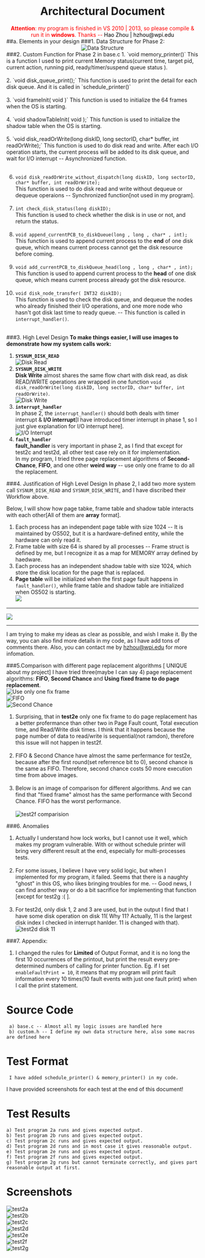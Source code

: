 <h1 style="text-align:center;">Architectural Document </h1>
<section style="text-align:center; color:red">
<b>Attention</b>: my program is finished in VS 2010 | 2013, so please compile & run it in <b>windows</b>. Thanks -- <span style="color:#000">Hao Zhou | hzhou@wpi.edu</span>
</section>
##a. Elements in your design
###1. Data Structure for Phase 2:   
<section style="text-align:center;">
<img src="images/dataStruct.jpg" alt="Data Structure" />
</section>
###2. Custom Function for Phase 2 in base.c 
1. `void memory_printer()`   
This is a function I used to print current Memory status(current time, target pid, current action, running pid, ready/timer/suspend queue status ).   <br/><br/>
2. `void disk_queue_print();`      
This function is used to print the detail for each disk queue. And it is called in `schedule_printer()`<br/><br/>
3. `void frameInit( void )`      
This function is used to initialize the 64 frames when the OS is starting. <br/><br/>    
4. `void shadowTableInit( void );`      
This function is used to initialize the shadow table when the OS is starting. <br/><br/> 
5. `void disk_readOrWrite(long diskID, long sectorID, char* buffer, int readOrWrite);`   
This function is used to do disk read and write. After each I/O operation starts, the current process will be added to its disk queue, and wait for I/O interrupt -- Asynchronized function.<br/><br/> 

6. `void disk_readOrWrite_without_dispatch(long diskID, long sectorID, char* buffer, int readOrWrite);`    
This function is used to do disk read and write without dequeue or dequeue operaions -- Synchronized function[not used in my program].<br/><br/>
7. `int check_disk_status(long diskID);`  
This function is used to check whether the disk is in use or not, and return the status.<br/><br/>
8. `void append_currentPCB_to_diskQueue(long , long , char* , int);`    
This function is used to append current process to the **end** of one disk queue, which means current process cannot get the disk resource before coming.<br/><br/>
9. `void add_currentPCB_to_diskQueue_head(long , long , char* , int);`     
This function is used to append current process to the **head** of one disk queue, which means current process already got the disk resource.<br/><br/>
10. `void disk_node_transfer( INT32 diskID);`    
This function is used to check the disk queue, and dequeue the nodes who already finished their I/O operations, and one more node who hasn't got disk last time to ready queue. -- This function is called in `interrupt_handler()`.<br/><br/>

###3. High Level Design
**To make things easier, I will use images to demonstrate how my system calls work:**    

1. **`SYSNUM_DISK_READ`**     
![Disk Read](images/diskOperation.jpg "Disk Read")    
2. **`SYSNUM_DISK_WRITE`**     
**Disk Write** almost shares the same flow chart with disk read, as disk READ/WRITE operations are wrapped in one function `void disk_readOrWrite(long diskID, long sectorID, char* buffer, int readOrWrite)`.     
![Disk Write](images/diskWrite.jpg "Disk Write")  
3. **`interrupt_handler`**  
In phase 2, the `interrupt_handler()` should both deals with timer interrupt & **I/O interrupt**[I have introduced timer interrupt in phase 1, so I just give explanation for I/O interrupt here].     
![I/O Interrupt](images/interrupt.png "I/O Interrupt")  
4. **`fault_handler`**    
**fault_handler** is very important in phase 2, as I find that except for test2c and test2d, all other test case rely on it for implementation.     
In my program, I tried three page replacement algorithms of **Second-Chance**, **FIFO**, and one other **weird way** -- use only one frame to do all the replacement.

###4. Justification of High Level Design
In phase 2, I add two more system call `SYSNUM_DISK_READ` and `SYSNUM_DISK_WRITE`, and I have discribed their Workflow above.    

Below, I will show how page tabke, frame table and shadow table interacts with each other[All of them are **array** format].   

1. Each process has an independent page table with size 1024 -- It is maintained by OS502, but it is a hardware-defined entity, while the hardware can only read it.            
2. Frame table with size 64 is shared by all processes -- Frame struct is defined by me, but I recognize it as a map for MEMORY array defined by haedware.    
3. Each process has an independent shadow table with size 1024, which store  the disk location for the page that is replaced.    
4. **Page table** will be initialized when the first page fault happens in `fault_handler()`, while frame table and shadow table are initialized when OS502 is starting.     
![](images/justification.png)<br/>

----------

![](images/shadowTable.png)

----------

I am trying to make my ideas as clear as possible, and wish I make it. By the way, you can also find more details in my code, as I have add tons of comments there. Also, you can contact me by hzhou@wpi.edu for more infomation.       

###5.Comparison with different page replacement algorithms [  UNIQUE about my project]
I have tried three(maybe I can say 4) page replacement algorithms: **FIFO**, **Second Chance** and **Using fixed frame to do page replacement**.      
![Use only one fix frame](images/test2e_fixed.png "Use only one fix frame")     <br/>
![FIFO](images/test2e_fifo.png "FIFO")     <br/>
![Second Chance](images/test2e_secondChance.png "Second Chance")     <br/>
1. Surprising, that in **test2e** only one fix frame to do page replacement has a better profermance than other two in Page Fault count, Total execution time, and Read/Write disk times. I think that it happens because the page number of data to read/write is sequential(not ramdon), therefore this issue will not happen in test2f.    <br/><br/>
2. FIFO & Second Chance have almost the same perfermance for test2e, because after the first round(set referrence bit to 0), second chance is the same as FIFO. Therefore, second chance costs 50 more execution time from above images.     <br/><br/>
3. Below is an image of comparison for different algorithms. And we can find that "fixed frame" almost has the same performance with Second Chance. FIFO has the worst performance.   <br/>  
![test2f comparision](images/test2f_comparision.png "test2f comparision")     <br/>     

###6. Anomalies    
1. Actually I understand how lock works, but I cannot use it well, which makes my program vulnerable. With or without schedule printer will bring very different result at the end, especially for multi-processes tests.<br/><br/>    
2. For some issues, I believe I have very solid logic, but when I implemented for my program, it failed. Seems that there is a naughty "ghost" in this OS, who likes bringing troubles for me.  -- Good news, I can find another way or do a bit sacrifice for implementing that function [except for test2g :(  ].  <br/><br/>      
3. For test2d, only disk 1, 2 and 3 are used, but in the output I find that I have some disk operation on disk 11( Why 11? Actually, 11 is the largest disk index I checked in interrupt hanlder. 11 is changed with that).    
![test2d disk 11](images/test2d.png "test2d disk11")

###7. Appendix:    
1. I changed the rules for **Limited** of Output Format, and it is no long the first 10 occurrences of the printout, but print the result every pre-determined numbers of calling for printer function. Eg. if I set `enableFaultPrint = 10`, it means that my program will print fault information every 10 times(10 fault events with just one fault print) when I call the print statement.       


Source Code
========

     a) base.c -- Almost all my logic issues are handled here
     b) custom.h -- I define my own data structure here, also some macros are defined here

Test Format
=======
     I have added schedule_printer() & memory_printer() in my code.

I have provided screenshots for each test at the end of this document! 

Test Results
======
	a) Test program 2a runs and gives expected output.
	b) Test program 2b runs and gives expected output.
    c) Test program 2c runs and gives expected output.
    d) Test program 2d runs and in most case it gives reasonable output.
    e) Test program 2e runs and gives expected output.
    f) Test program 2f runs and gives expected output.
	g) Test program 2g runs but cannot terminate correctly, and gives part reasonable output at first.   

Screenshots
=====
![test2a](images/test2a.png "test2a")<br/>
![test2b](images/test2b.png "test2b")<br/>
![test2c](images/test2c.png "test2c")<br/>
![test2d](images/test2d1.png "test2d")<br/>
![test2e](images/test2e1.png "test2e")<br/>
![test2f](images/test2f1.png "test2f")<br/>
![test2g](images/test2g.png "test2g")<br/>